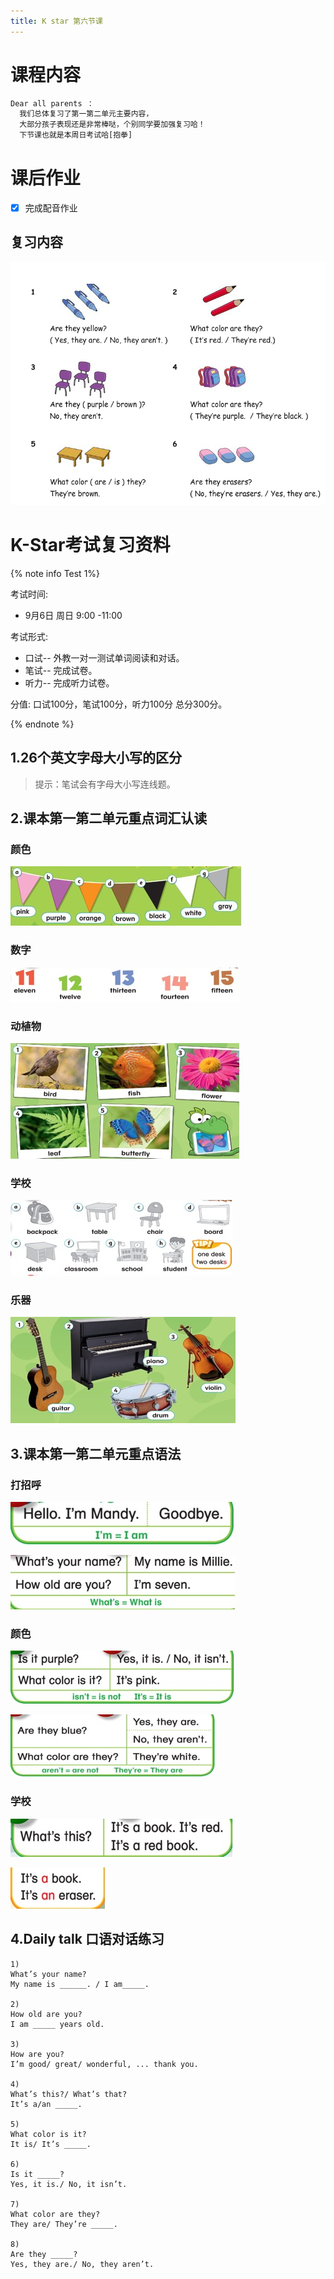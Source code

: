 ```yaml
---
title: K star 第六节课
---
```


# 课程内容

```bash
Dear all parents ：
  我们总体复习了第一第二单元主要内容，
  大部分孩子表现还是非常棒哒，个别同学要加强复习哈！
  下节课也就是本周日考试哈[抱拳]
```

# 课后作业

- [x] 完成配音作业[]()

## 复习内容

![](2020-08-30-amy/01.png)

# K-Star考试复习资料

{% note info Test 1%}

考试时间:

- 9月6日 周日 9:00 -11:00

考试形式:

- 口试-- 外教一对一测试单词阅读和对话。
- 笔试-- 完成试卷。
- 听力-- 完成听力试卷。

分值: 口试100分，笔试100分，听力100分 总分300分。

{% endnote %}

## 1.26个英文字母大小写的区分

> 提示：笔试会有字母大小写连线题。

## 2.课本第一第二单元重点词汇认读

### 颜色

![](2020-08-30-amy/13.jpg)

### 数字

![](2020-08-30-amy/12.jpg)

### 动植物

![](2020-08-30-amy/02.jpg)

### 学校

![](2020-08-30-amy/03.jpg)

### 乐器

![](2020-08-30-amy/05.jpg)

## 3.课本第一第二单元重点语法

### 打招呼

![](2020-08-30-amy/06.jpg)

![](2020-08-30-amy/07.jpg)

### 颜色

![](2020-08-30-amy/08.jpg)

![](2020-08-30-amy/11.jpg)

### 学校

![](2020-08-30-amy/09.jpg)

![](2020-08-30-amy/10.jpg)

## 4.Daily talk 口语对话练习

```sample
1)
What’s your name?
My name is ______. / I am_____.

2)
How old are you?
I am _____ years old.

3)
How are you?
I’m good/ great/ wonderful, ... thank you.

4)
What’s this?/ What’s that?
It’s a/an _____.

5)  
What color is it?
It is/ It’s _____.

6)   
Is it _____?
Yes, it is./ No, it isn’t.

7)   
What color are they?
They are/ They’re _____.

8)  
Are they _____?
Yes, they are./ No, they aren’t.
```
